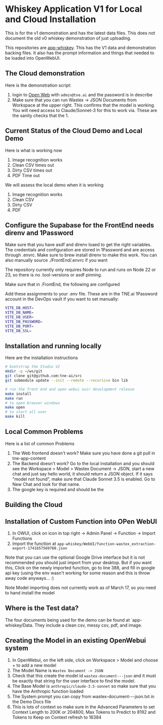 # Whiskey Application V1 for Local and Cloud Installation

This is for the v1 demonstration and has the latest data files. This does not
document the old v0 whiskey demonstration of just uploading.

This repositories are [app-whiskey](https://github.com/tne-ai/app-whiskey). This
has the V1 data and demonstration backing files. It also has the prompt
information and things that needed to be loaded into OpenWebUI.

## The Cloud demonstration

Here is the demonstration script:

1. login to [Open Web](https://open-webui.dev.tne.ai) with `admin@tne.ai` and
   the password is in describe
1. Make sure that you can run Wastex -> JSON Documents from Workspace at the
   upper right. This confirms that the model is working. You will need access to
   Claude/Sonnet-3 for this to work via. These are the sanity checks that the 1.

## Current Status of the Cloud Demo and Local Demo

Here is what is working now

1. Image recognition works
1. Clean CSV times out
1. Dirty CSV times out
1. PDF Time out

We will assess the local demo when it is working

1. Image recognition works
1. Clean CSV
1. Dirty CSV
1. PDF

## Configure the Supabase for the FrontEnd needs direnv and 1Password

Make sure that you have asdf and direnv loaed to get the right variables. The
credentials and configuration are stored in 1Password and are access through
.envrc. Make sure to brew install direnv to make this work. You can also
manually source ./FrontEnd/.envrc if you want

The repository currently only requires Node to run and runs on Node 22 or 23, so
there is no .tool-versions or asdf pinning.

Make sure that in .FrontEnd, the following are configured

Add these assignments to your .env file. These are in the TNE.ai 1Password
account in the DevOps vault if you want to set manually:

```sh
VITE_DB_HOST=
VITE_DB_NAME=
VITE_DB_USER=
VITE_DB_PASSWORD=
VITE_DB_PORT=
VITE_DB_SSL=
```

## Installation and running locally

Here are the installation instructions

```sh
# bootstrap the Studio V2
mkdir -p ~/ws/git
git clone git@github.com:tne-ai/src
git submodule update --init --remote --recursive bin lib

# run the front end and open webui ouir development release
make install
make run
# to open browser windows
make open
# to start all over
make kill
```

## Local Common Problems

Here is a list of common Problems

1. The Web frontend doesn't work? Make sure you have done a git pull in
   tne-app-content
1. The Backend doesn't work? Go to the local installation and you should see the
   Workspace > Model > Wastex Document -> JSON, start a new chat and just say
   hello world, it should return a JSON object. If it says "model not found", make
   sure that Claude Sonnet 3.5 is enabled. Go to New Chat and look for that name.
1. The google key is required and should be the

## Building the Cloud

## Installation of Custom Function into OPen WebUI

1. In OWUI, click on icon in top right -> Admin Panel -> Function -> Import
   Functions
2. Import the function at
   `app-whiskey/WebUI/function-wastex_extraction-export-1741657569760.json`

Note that you can use the optional Google Drive interface but it is not
recommended you should just import from your desktop. But if you want this,
Click on the newly imported function, go to line 388, and fill in google api key
(using the env wasn't working for some reason and this is throw away code
anyways... :)

Note Model importing does not currently work as of March 17, so you need to hand
install the model

## Where is the Test data?

The four documents being used for the demo can be found at `app-whiskey/Data.
They include a clean csv, messy csv, pdf, and image.

## Creating the Model in an existing OpenWebui system

1. In OpenWebui, on the left side, click on Workspace > Model and choose + to
   add a new model
1. The Model Name is `Wastex Document -> JSON`
1. Check that this create the model id `wastex-document---json` and it must be
   exactly that string for the user interface to find the model.
1. The Base Model is `anthropic/claude-3.5-sonnet` so make sure that you have
   the Anthropic function loaded
1. The System prompt you can copy from wastex-document---json.txt in the Demo
   Docs file
1. This is lots of context so make sure in the Advanced Parameters to set
   Context Length to 200K or 204800, Max Tokens to Predict to 8192 and Tokens to
   Keep on Context refresh to 16384

```

```
